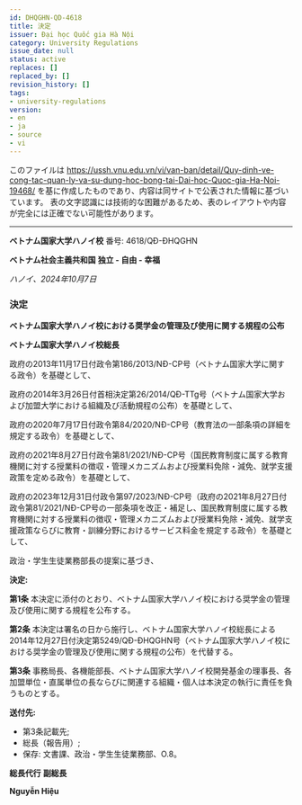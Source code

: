 ```yaml
---
id: DHQGHN-QD-4618
title: 決定
issuer: Đại học Quốc gia Hà Nội
category: University Regulations
issue_date: null
status: active
replaces: []
replaced_by: []
revision_history: []
tags:
- university-regulations
version:
- en
- ja
- source
- vi
---
```

このファイルは https://ussh.vnu.edu.vn/vi/van-ban/detail/Quy-dinh-ve-cong-tac-quan-ly-va-su-dung-hoc-bong-tai-Dai-hoc-Quoc-gia-Ha-Noi-19468/ を基に作成したものであり、内容は同サイトで公表された情報に基づいています。
表の文字認識には技術的な困難があるため、表のレイアウトや内容が完全には正確でない可能性があります。

---

**ベトナム国家大学ハノイ校**
番号: 4618/QĐ-ĐHQGHN

**ベトナム社会主義共和国**
**独立 - 自由 - 幸福**

*ハノイ、2024年10月7日*

### 決定
**ベトナム国家大学ハノイ校における奨学金の管理及び使用に関する規程の公布**

**ベトナム国家大学ハノイ校総長**

政府の2013年11月17日付政令第186/2013/NĐ-CP号（ベトナム国家大学に関する政令）を基礎として、

政府の2014年3月26日付首相決定第26/2014/QĐ-TTg号（ベトナム国家大学および加盟大学における組織及び活動規程の公布）を基礎として、

政府の2020年7月17日付政令第84/2020/NĐ-CP号（教育法の一部条項の詳細を規定する政令）を基礎として、

政府の2021年8月27日付政令第81/2021/NĐ-CP号（国民教育制度に属する教育機関に対する授業料の徴収・管理メカニズムおよび授業料免除・減免、就学支援政策を定める政令）を基礎として、

政府の2023年12月31日付政令第97/2023/NĐ-CP号（政府の2021年8月27日付政令第81/2021/NĐ-CP号の一部条項を改正・補足し、国民教育制度に属する教育機関に対する授業料の徴収・管理メカニズムおよび授業料免除・減免、就学支援政策ならびに教育・訓練分野におけるサービス料金を規定する政令）を基礎として、

政治・学生生徒業務部長の提案に基づき、

**決定:**

**第1条** 本決定に添付のとおり、ベトナム国家大学ハノイ校における奨学金の管理及び使用に関する規程を公布する。

**第2条** 本決定は署名の日から施行し、ベトナム国家大学ハノイ校総長による2014年12月27日付決定第5249/QĐ-ĐHQGHN号（ベトナム国家大学ハノイ校における奨学金の管理及び使用に関する規程の公布）を代替する。

**第3条** 事務局長、各機能部長、ベトナム国家大学ハノイ校開発基金の理事長、各加盟単位・直属単位の長ならびに関連する組織・個人は本決定の執行に責任を負うものとする。

**送付先:**
- 第3条記載先;
- 総長（報告用）;
- 保存: 文書課、政治・学生生徒業務部、O.8。

**総長代行**
**副総長**

**Nguyễn Hiệu**